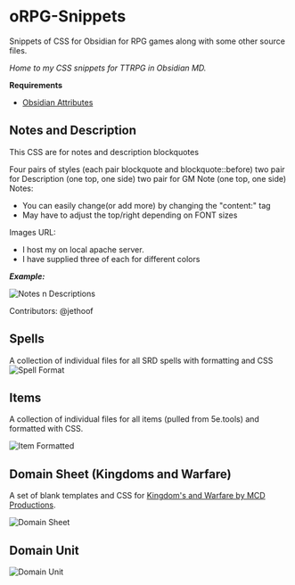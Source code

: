 # oRPG-Snippets
Snippets of CSS for Obsidian for RPG games along with some other source files.

*Home to my CSS snippets for TTRPG in Obsidian MD.*

**Requirements**
- [Obsidian Attributes](https://github.com/valentine195/obsidian-markdown-attributes)


## Notes and Description
This CSS are for notes and description blockquotes 

   Four pairs of styles (each pair blockquote and blockquote::before)
   two pair for Description  (one top, one side)
   two pair for GM Note  (one top, one side)
   Notes:
   - You can easily change(or add more) by changing the "content:" tag
   - May have to adjust the top/right depending on FONT sizes

   Images URL:
   - I host my on local apache server.
   - I have supplied three of each for different colors

***Example:***

![Notes n Descriptions](https://miniworld.com/obsidian/oRPGNotes.jpg)


Contributors: 
  @jethoof

## Spells
A collection of individual files for all SRD spells with formatting and CSS
![Spell Format](https://miniworld.com/obsidian/spellFormat.jpg)

## Items
A collection of individual files for all items (pulled from 5e.tools) and formatted with CSS.

![Item Formatted](https://miniworld.com/obsidian/itemFormat.jpg)


## Domain Sheet (Kingdoms and Warfare)
A set of blank templates and CSS for [Kingdom's and Warfare by MCD Productions](https://shop.mcdmproductions.com/products/kingdoms-and-warfare-book).

![Domain Sheet](https://miniworld.com/obsidian/mockupDomainSheet.png)

## Domain Unit
![Domain Unit](https://miniworld.com/obsidian/unitTemplate.jpg)
